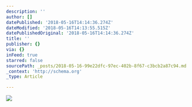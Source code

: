 ```yaml
---
description: ''
author: []
datePublished: '2018-05-16T14:14:36.274Z'
dateModified: '2018-05-16T14:13:55.515Z'
datePublishedOriginal: '2018-05-16T14:14:36.274Z'
title: ''
publisher: {}
via: {}
inFeed: true
starred: false
sourcePath: _posts/2018-05-16-99e22dfc-97ec-402b-8f67-c3bcb2a87c94.md
_context: 'http://schema.org'
_type: Article

---
```

![](https://the-grid-user-content.s3-us-west-2.amazonaws.com/d23f1c62-1f52-463b-bc7f-d685e61e2dd9.jpg)